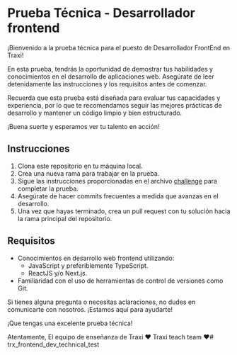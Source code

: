 # Prueba Técnica - Desarrollador frontend

¡Bienvenido a la prueba técnica para el puesto de Desarrollador FrontEnd en Traxi!

En esta prueba, tendrás la oportunidad de demostrar tus habilidades y conocimientos en el desarrollo de aplicaciones web. Asegúrate de leer detenidamente las instrucciones y los requisitos antes de comenzar.

Recuerda que esta prueba está diseñada para evaluar tus capacidades y experiencia, por lo que te recomendamos seguir las mejores prácticas de desarrollo y mantener un código limpio y bien estructurado.

¡Buena suerte y esperamos ver tu talento en acción!

## Instrucciones

1. Clona este repositorio en tu máquina local.
2. Crea una nueva rama para trabajar en la prueba.
3. Sigue las instrucciones proporcionadas en el archivo [challenge](challenge.md) para completar la prueba.
4. Asegúrate de hacer commits frecuentes a medida que avanzas en el desarrollo.
5. Una vez que hayas terminado, crea un pull request con tu solución hacia la rama principal del repositorio.

## Requisitos

- Conocimientos en desarrollo web frontend utilizando:
  - JavaScript y preferiblemente TypeScript.
  - ReactJS y/o Next.js.
- Familiaridad con el uso de herramientas de control de versiones como Git.

Si tienes alguna pregunta o necesitas aclaraciones, no dudes en comunicarte con nosotros. ¡Estamos aquí para ayudarte!

¡Que tengas una excelente prueba técnica!

Atentamente,
El equipo de enseñanza de Traxi ❤
Traxi teach team ❤# trx_frontend_dev_technical_test

